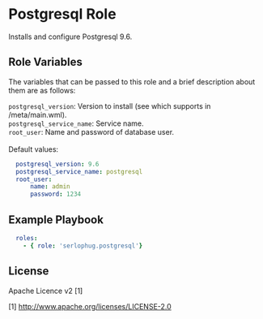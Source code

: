 Postgresql Role 
==================

Installs and configure Postgresql 9.6.

Role Variables
--------------

The variables that can be passed to this role and a brief description about them are as follows:
	
   ```postgresql_version```: Version to install (see which supports in /meta/main.wml).<br /> 
   ```postgresql_service_name```: Service name. <br />
   ```root_user```: Name and password of database user. <br /><br />
   Default values:
```yml
  postgresql_version: 9.6
  postgresql_service_name: postgresql
  root_user:
      name: admin
      password: 1234	
```

Example Playbook
----------------


```yml
  roles:
    - { role: 'serlophug.postgresql'}
```


License
-------

Apache Licence v2 [1]

[1] http://www.apache.org/licenses/LICENSE-2.0

